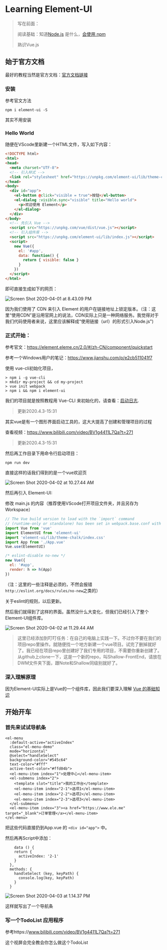 # Learning Element-UI

> 写在前面：
>
> 阅读基础：知道[Node.js](./NodeJsNote.md) 是什么，[会使用 npm](./npmNote.md)
>
> 熟识Vue.js

## 始于官方文档

最好的教程当然是官方文档：[官方文档链接](https://element.eleme.cn/2.0/#/zh-CN/component/installation)

### 安装

参考官文方法

```terminal
npm i element-ui -S
```

其实不用安装

### Hello World

随便在VScode里新建一个HTML文件，写入如下内容：

```HTML
<!DOCTYPE html>
<html>
<head>
  <meta charset="UTF-8">
  <!-- 引入样式 -->
  <link rel="stylesheet" href="https://unpkg.com/element-ui/lib/theme-chalk/index.css">
</head>
<body>
  <div id="app">
    <el-button @click="visible = true">按钮</el-button>
    <el-dialog :visible.sync="visible" title="Hello world">
      <p>欢迎使用 Element</p>
    </el-dialog>
  </div>
</body>
  <!-- 先引入 Vue -->
  <script src="https://unpkg.com/vue/dist/vue.js"></script>
  <!-- 引入组件库 -->
  <script src="https://unpkg.com/element-ui/lib/index.js"></script>
  <script>
    new Vue({
      el: '#app',
      data: function() {
        return { visible: false }
      }
    })
  </script>
</html>
```

即可直接生成如下的网页：

![Screen Shot 2020-04-01 at 8.43.09 PM](/Users/yanghaowen/Homepage/Notes/References/Images/vue_helloworld_screenshot.png)

因为我们使用了 CDN 来引入 Element 的用户在链接地址上锁定版本。（注：这里“使用CDN”是沿用官网上的说法，CDN实际上只是一种网络服务。我觉得对于我们代码使用者来说，这里应该解释成“使用链接（url）的形式引入Node.js")

### 正式开始：

参考官文：https://element.eleme.cn/2.0/#/zh-CN/component/quickstart

参考一个Windows用户的笔记：https://www.jianshu.com/p/e2cb511041f7



使用 vue-cli初始化项目，

```
> npm i -g vue-cli
> mkdir my-project && cd my-project
> vue init webpack
> npm i && npm i element-ui
```

我们的项目就是按照教程用 Vue-CLI 来初始化的，请查看：[启动日志](./Element-UI项目启动.md).



> 更新2020.4.3-15:31

其实vue是有一个图形界面启动工具的，这大大提高了创建和管理项目的过程

查看视频：https://www.bilibili.com/video/BV1g4411L7Qa?t=271

> 更新2020.4.3-15:31



然后再工作目录下用命令行启动项目：

```
npm run dev
```

直接这样的话我们得到的是一个vue欢迎页

![Screen Shot 2020-04-02 at 10.27.44 AM](/Users/yanghaowen/Homepage/Notes/References/Images/vue_project_welcome_page_screenshot.png)

然后再引入 Element-UI:

修改 main.js 的内容（推荐使用VScode打开项目文件夹，并且另存为Workspace）

```js
// The Vue build version to load with the `import` command
// (runtime-only or standalone) has been set in webpack.base.conf with an alias.
import Vue from 'vue'
import ElementUI from 'element-ui'
import 'element-ui/lib/theme-chalk/index.css'
import App from './App.vue'
Vue.use(ElementUI)

/* eslint-disable no-new */
new Vue({
  el: '#app',
  render: h => h(App)
})
```

（注：这里的一些注释是必须的，不然会报错`http://eslint.org/docs/rules/no-new`之类的）

关于eslint的规则，以后更新。

然后我们就得到了这样的界面。虽然没什么大变化，但我们已经引入了整个Element-UI组件库。

![Screen Shot 2020-04-02 at 11.29.44 AM](/Users/yanghaowen/Homepage/Notes/References/Images/vue_with_element_ui_project_welcome_page_screenshot.png)

> 这里已经添加到叮叮任务：在自己的电脑上实践一下。不过你不要在我们的项目repo里操作。就随便找一个地方新建一个vue项目。试完了删掉就好了。我已经在项目repo里创建好了我们专用的项目，不需要你重新创建了。从github上clone一下，这是一个新的repo，叫Shallow-FrontEnd，请放在DWM文件夹下面，跟Note和Shallow同级别就好了。

### 深入理解原理

因为Element-UI实际上是Vue的一个组件库，因此我们要深入理解 [Vue 的基础知识](./LearningVue.md)



## 开始开车

### 首先来试试导航条

```vue
<el-menu
  :default-active="activeIndex"
  class="el-menu-demo"
  mode="horizontal"
  @select="handleSelect"
  background-color="#545c64"
  text-color="#fff"
  active-text-color="#ffd04b">
  <el-menu-item index="1">处理中心</el-menu-item>
  <el-submenu index="2">
    <template slot="title">我的工作台</template>
    <el-menu-item index="2-1">选项1</el-menu-item>
    <el-menu-item index="2-2">选项2</el-menu-item>
    <el-menu-item index="2-3">选项3</el-menu-item>
  </el-submenu>
  <el-menu-item index="3"><a href="https://www.ele.me" target="_blank">订单管理</a></el-menu-item>
</el-menu>
```

把这些代码直接扔到App.vue 的 `<div id="app">` 中。

然后再再Script中添加：

```
	data () {
    return {
      activeIndex: '2-1'
    }
  },
  methods: {
    handleSelect (key, keyPath) {
      console.log(key, keyPath)
    }
  }
```

![Screen Shot 2020-04-03 at 1.14.37 PM](/Users/yanghaowen/Homepage/Notes/References/Images/vue_with_element_ui_navigation_demo_screenshot.png)

这样就写出了一个导航条

### 写一个TodoList 应用程序

参考https://www.bilibili.com/video/BV1g4411L7Qa?t=271

这个视屏会完全教会你怎么做这个TodoList